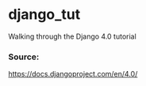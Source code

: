 # django_tut
Walking through the Django 4.0 tutorial

### Source:
https://docs.djangoproject.com/en/4.0/
